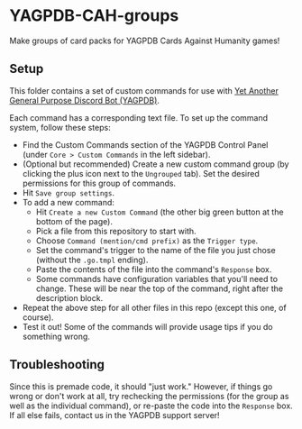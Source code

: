 # YAGPDB-CAH-groups

Make groups of card packs for YAGPDB Cards Against Humanity games!

## Setup

This folder contains a set of custom commands for use with [Yet Another General Purpose Discord Bot (YAGPDB)](https://yagpdb.xyz).

Each command has a corresponding text file. To set up the command system, follow these steps:

- Find the Custom Commands section of the YAGPDB Control Panel (under `Core > Custom Commands` in the left sidebar).
- (Optional but recommended) Create a new custom command group (by clicking the plus icon next to the `Ungrouped` tab). Set the desired permissions for this group of commands.
- Hit `Save group settings`.
- To add a new command:
  - Hit `Create a new Custom Command` (the other big green button at the bottom of the page).
  - Pick a file from this repository to start with.
  - Choose `Command (mention/cmd prefix)` as the `Trigger type`.
  - Set the command's trigger to the name of the file you just chose (without the `.go.tmpl` ending).
  - Paste the contents of the file into the command's `Response` box.
  - Some commands have configuration variables that you'll need to change. These will be near the top of the command, right after the description block.
- Repeat the above step for all other files in this repo (except this one, of course).
- Test it out! Some of the commands will provide usage tips if you do something wrong.

## Troubleshooting

Since this is premade code, it should "just work."
However, if things go wrong or don't work at all, try rechecking the permissions (for the group as well as the individual command), or re-paste the code into the `Response` box.
If all else fails, contact us in the YAGPDB support server!
